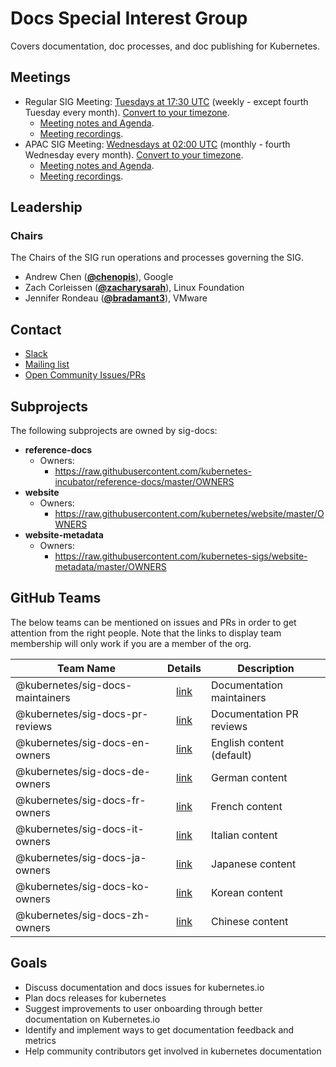 <!---
This is an autogenerated file!

Please do not edit this file directly, but instead make changes to the
sigs.yaml file in the project root.

To understand how this file is generated, see https://git.k8s.io/community/generator/README.md
--->
# Docs Special Interest Group

Covers documentation, doc processes, and doc publishing for Kubernetes.

## Meetings
* Regular SIG Meeting: [Tuesdays at 17:30 UTC](https://docs.google.com/document/d/1zg6By77SGg90EVUrhDIhopjZlSDg2jCebU-Ks9cYx0w/edit) (weekly - except fourth Tuesday every month). [Convert to your timezone](http://www.thetimezoneconverter.com/?t=17:30&tz=UTC).
  * [Meeting notes and Agenda](https://docs.google.com/document/d/1Ds87eRiNZeXwRBEbFr6Z7ukjbTow5RQcNZLaSvWWQsE/edit).
  * [Meeting recordings](https://www.youtube.com/playlist?list=PL69nYSiGNLP3b5hlx0YV7Lo7DtckM84y8).
* APAC SIG Meeting: [Wednesdays at 02:00 UTC](https://docs.google.com/document/d/1zg6By77SGg90EVUrhDIhopjZlSDg2jCebU-Ks9cYx0w/edit) (monthly - fourth Wednesday every month). [Convert to your timezone](http://www.thetimezoneconverter.com/?t=02:00&tz=UTC).
  * [Meeting notes and Agenda](https://docs.google.com/document/d/1Ds87eRiNZeXwRBEbFr6Z7ukjbTow5RQcNZLaSvWWQsE/edit).
  * [Meeting recordings](https://www.youtube.com/playlist?list=PL69nYSiGNLP3b5hlx0YV7Lo7DtckM84y8).

## Leadership

### Chairs
The Chairs of the SIG run operations and processes governing the SIG.

* Andrew Chen (**[@chenopis](https://github.com/chenopis)**), Google
* Zach Corleissen (**[@zacharysarah](https://github.com/zacharysarah)**), Linux Foundation
* Jennifer Rondeau (**[@bradamant3](https://github.com/bradamant3)**), VMware

## Contact
* [Slack](https://kubernetes.slack.com/messages/sig-docs)
* [Mailing list](https://groups.google.com/forum/#!forum/kubernetes-sig-docs)
* [Open Community Issues/PRs](https://github.com/kubernetes/community/labels/sig%2Fdocs)

## Subprojects

The following subprojects are owned by sig-docs:
- **reference-docs**
  - Owners:
    - https://raw.githubusercontent.com/kubernetes-incubator/reference-docs/master/OWNERS
- **website**
  - Owners:
    - https://raw.githubusercontent.com/kubernetes/website/master/OWNERS
- **website-metadata**
  - Owners:
    - https://raw.githubusercontent.com/kubernetes-sigs/website-metadata/master/OWNERS

## GitHub Teams

The below teams can be mentioned on issues and PRs in order to get attention from the right people.
Note that the links to display team membership will only work if you are a member of the org.

| Team Name | Details | Description |
| --------- |:-------:| ----------- |
| @kubernetes/sig-docs-maintainers | [link](https://github.com/orgs/kubernetes/teams/sig-docs-maintainers) | Documentation maintainers |
| @kubernetes/sig-docs-pr-reviews | [link](https://github.com/orgs/kubernetes/teams/sig-docs-pr-reviews) | Documentation PR reviews |
| @kubernetes/sig-docs-en-owners | [link](https://github.com/orgs/kubernetes/teams/sig-docs-en-owners) | English content (default) |
| @kubernetes/sig-docs-de-owners | [link](https://github.com/orgs/kubernetes/teams/sig-docs-de-owners) | German content |
| @kubernetes/sig-docs-fr-owners | [link](https://github.com/orgs/kubernetes/teams/sig-docs-fr-owners) | French content |
| @kubernetes/sig-docs-it-owners | [link](https://github.com/orgs/kubernetes/teams/sig-docs-it-owners) | Italian content |
| @kubernetes/sig-docs-ja-owners | [link](https://github.com/orgs/kubernetes/teams/sig-docs-ja-owners) | Japanese content |
| @kubernetes/sig-docs-ko-owners | [link](https://github.com/orgs/kubernetes/teams/sig-docs-ko-owners) | Korean content |
| @kubernetes/sig-docs-zh-owners | [link](https://github.com/orgs/kubernetes/teams/sig-docs-zh-owners) | Chinese content |

<!-- BEGIN CUSTOM CONTENT -->
## Goals
* Discuss documentation and docs issues for kubernetes.io
* Plan docs releases for kubernetes
* Suggest improvements to user onboarding through better documentation on Kubernetes.io
* Identify and implement ways to get documentation feedback and metrics
* Help community contributors get involved in kubernetes documentation
<!-- END CUSTOM CONTENT -->
